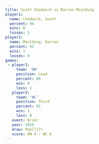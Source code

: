```yaml
---
title: Scott Chadwick vs Darren Moulding
player1:                
  name: Chadwick, Scott 
  percent: 86           
  wins: 0               
  losses: 1             
player2:                
  name: Moulding, Darren
  percent: 91           
  wins: 1               
  losses: 0             
games:
 - player1:        
     team: 'ON'    
     position: Lead
     percent: 86   
     win: 0        
     loss: 1       
   player2:         
     team: 'WC'     
     position: Third
     percent: 91    
     win: 1         
     loss: 0        
   event: Brier      
   year: 2019        
   draw: Pool(17)    
   score: ON 4 - WC 6
---
```

